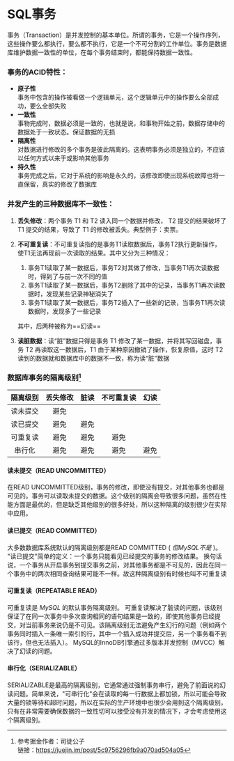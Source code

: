 # SQL事务

事务（Transaction）是并发控制的基本单位。所谓的事务，它是一个操作序列，这些操作要么都执行，要么都不执行，它是一个不可分割的工作单位。事务是数据库维护数据一致性的单位，在每个事务结束时，都能保持数据一致性。

### 事务的ACID特性：

- **原子性**  
    事务中包含的操作被看做一个逻辑单元，这个逻辑单元中的操作要么全部成功，要么全部失败
- **一致性**  
    事物完成时，数据必须是一致的，也就是说，和事物开始之前，数据存储中的数据处于一致状态。保证数据的无损
- **隔离性**  
    对数据进行修改的多个事务是彼此隔离的。这表明事务必须是独立的，不应该以任何方式以来于或影响其他事务
- **持久性**  
    事务完成之后，它对于系统的影响是永久的，该修改即使出现系统故障也将一直保留，真实的修改了数据库

### 并发产生的三种数据库不一致性：

1. **丢失修改**：两个事务 T1 和 T2 读入同一个数据并修改， T2 提交的结果破坏了 T1 提交的结果，导致了 T1 的修改被丢失。典型例子：卖票。
2. **不可重复读**：不可重复读指的是事务T1读取数据后，事务T2执行更新操作，使T1无法再现前一次读取的结果。其中又分为三种情况：
    1. 事务T1读取了某一数据后，事务T2对其做了修改，当事务T1再次读数据时，得到了与前一次不同的值
    2. 事务T1读取了某一数据后，事务T2删除了其中的记录，当事务T1再次读数据时，发现某些记录神秘消失了
    3. 事务T1读取了某一数据后，事务T2插入了一些新的记录，当事务T1再次读数据时，发现多了一些记录

    其中，后两种被称为==幻读==
    
1. **读脏数据**：读“脏”数据只得是事务 T1 修改了某一数据，并将其写回磁盘，事务 T2 再读取这一数据后，T1 由于某种原因撤销了操作，恢复原值，这时 T2 读到的数据就和数据库中的数据不一致，称为读“脏”数据

### 数据库事务的隔离级别[^ref]

[^ref]: 参考掘金作者：司徒公子<br>链接：https://juejin.im/post/5c9756296fb9a070ad504a05

| 隔离级别 | 丢失修改 | 脏读  | 不可重复读 | 幻读  |
|:----:|:----:|:---:|:-----:|:---:|
| 读未提交 | 避免   |     |       |     |
| 读已提交 | 避免   | 避免  |       |     |
| 可重复读 | 避免   | 避免  | 避免    |     |
| 串行化  | 避免   | 避免  | 避免    | 避免  |

#### 读未提交（READ UNCOMMITTED）

在READ UNCOMMITTED级别，事务的修改，即使没有提交，对其他事务也都是可见的。事务可以读取未提交的数据。这个级别的隔离会导致很多问题，虽然在性能方面是最优的，但是缺乏其他级别的很多好处，所以这种隔离的级别很少在实际中应用。

#### 读已提交（READ COMMITTED）

大多数数据库系统默认的隔离级别都是READ COMMITTED ( _但MySQL不是_ )。
"读已提交"简单的定义：一个事务只能看见已经提交的事务的修改结果。
换句话说，一个事务从开启事务到提交事务之前，对其他事务都是不可见的，因此在同一个事务中的两次相同查询结果可能不一样。故这种隔离级别有时候也叫不可重复读

#### 可重复读（REPEATABLE READ）

可重复读是 _MySQL_ 的默认事务隔离级别。
可重复读解决了脏读的问题，该级别保证了在同一次事务中多次查询相同的语句结果是一致的，即使其他事务已经提交，对当前事务来说仍是不可见。该隔离级别无法避免产生幻行的问题（例如两个事务同时插入一条唯一索引的行，其中一个插入成功并提交后，另一个事务看不到该行，但也无法插入）。
MySQL的InnoDB引擎通过多版本并发控制（MVCC）解决了幻读的问题。

#### 串行化（SERIALIZABLE）

SERIALIZABLE是最高的隔离级别，它通常通过强制事务串行，避免了前面说的幻读问题。简单来说，"可串行化"会在读取的每一行数据上都加锁，所以可能会导致大量的锁等待和超时问题，所以在实际的生产环境中也很少会用到这个隔离级别，只有在非常需要确保数据的一致性切可以接受没有并发的情况下，才会考虑使用这个隔离级别。